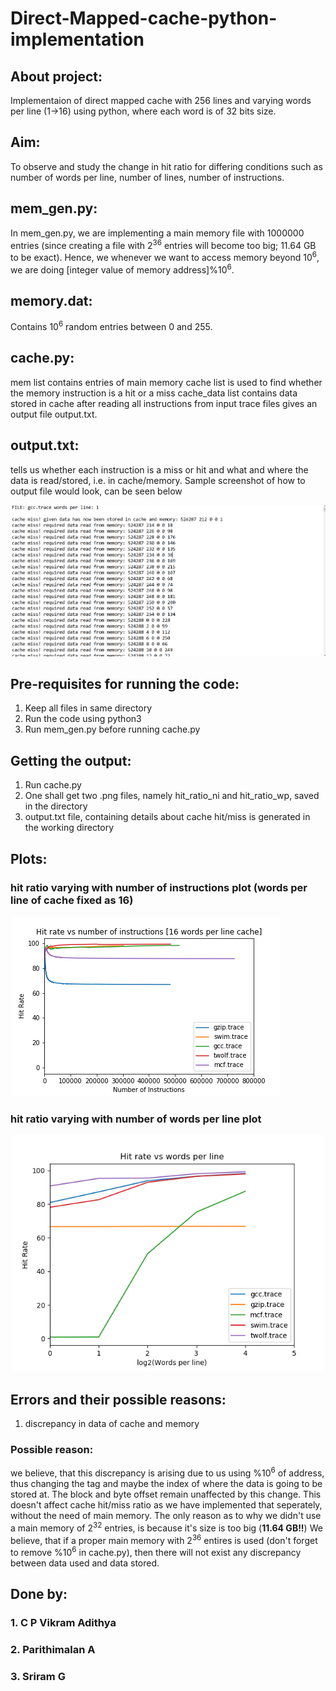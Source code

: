 # Direct-Mapped-cache-python-implementation

## About project:
Implementaion of direct mapped cache with 256 lines and varying words per line (1->16) using python, where each word is of 32 bits size.

## Aim:
To observe and study the change in hit ratio for differing conditions such as number of words per line, number of lines, number of instructions.

## mem_gen.py:
In mem_gen.py, we are implementing a main memory file with 1000000 entries (since creating a file with 2<sup>36</sup> entries will become too big; 11.64 GB to be exact).
Hence, we whenever we want to access memory beyond 10<sup>6</sup>, we are doing [integer value of memory address]%10<sup>6</sup>.

## memory.dat:
Contains 10<sup>6</sup> random entries between 0 and 255.

## cache.py:
mem list contains entries of main memory
cache list is used to find whether the memory instruction is a hit or a miss
cache_data list contains data stored in cache
after reading all instructions from input trace files gives an output file output.txt.

## output.txt:
tells us whether each instruction is a miss or hit and what and where the data is read/stored, i.e. in cache/memory.
Sample screenshot of how to output file would look, can be seen below

![Alt text](output_file_screenshot.png?raw=true "sample output screenshot")

## Pre-requisites for running the code:
1. Keep all files in same directory
2. Run the code using python3
3. Run mem_gen.py before running cache.py

## Getting the output:
1. Run cache.py
2. One shall get two .png files, namely hit_ratio_ni and hit_ratio_wp, saved in the directory
3. output.txt file, containing details about cache hit/miss is generated in the working directory

## Plots:

### hit ratio varying with number of instructions plot (words per line of cache fixed as 16)
![Alt text](hit_ratio_ni.png?raw=true "hit ratio varying with number of instructions")

### hit ratio varying with number of words per line plot
![Alt text](hit_ratio_wp.png?raw=true "hit ratio varying with change in number of words per line")

## Errors and their possible reasons:
1. discrepancy in data of cache and memory
### Possible reason:
we believe, that this discrepancy is arising due to us using %10<sup>6</sup> of address, thus changing the tag and maybe the index of where the data is going to be stored at. The block and byte offset remain unaffected by this change.
This doesn't affect cache hit/miss ratio as we have implemented that seperately, without the need of main memory.
The only reason as to why we didn't use a main memory of 2<sup>32</sup> entries, is because it's size is too big (**11.64 GB!!**)
We believe, that if a proper main memory with 2<sup>36</sup> entires is used (don't forget to remove %10<sup>6</sup> in cache.py), then there will not exist any discrepancy between data used and data stored.

## Done by:
### 1. C P Vikram Adithya
### 2. Parithimalan A
### 3. Sriram G

